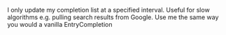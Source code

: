 I only update my completion list at a specified interval. Useful for slow algorithms e.g. pulling search results from Google. Use me the same way you would a vanilla EntryCompletion